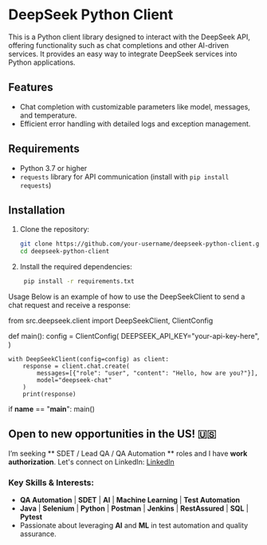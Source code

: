 # DeepSeek Python Client

This is a Python client library designed to interact with the DeepSeek API, offering functionality such as chat completions and other AI-driven services. It provides an easy way to integrate DeepSeek services into Python applications.

## Features

- Chat completion with customizable parameters like model, messages, and temperature.
- Efficient error handling with detailed logs and exception management.

## Requirements

- Python 3.7 or higher
- `requests` library for API communication (install with `pip install requests`)

## Installation

1. Clone the repository:

   ```bash
   git clone https://github.com/your-username/deepseek-python-client.git
   cd deepseek-python-client

2. Install the required dependencies:
    
   ```bash
    pip install -r requirements.txt
   
Usage
Below is an example of how to use the DeepSeekClient to send a chat request and receive a response:

from src.deepseek.client import DeepSeekClient, ClientConfig

def main():
    config = ClientConfig(
        DEEPSEEK_API_KEY="your-api-key-here",
    )

    with DeepSeekClient(config=config) as client:
        response = client.chat.create(
            messages=[{"role": "user", "content": "Hello, how are you?"}],
            model="deepseek-chat"
        )
        print(response)


if __name__ == "__main__":
    main()

## Open to new opportunities in the US! 🇺🇸

I’m seeking ** SDET / Lead QA / QA Automation ** roles and I have **work authorization**.
Let's connect on LinkedIn: [LinkedIn](https://www.linkedin.com/in/romanmuf/)

### Key Skills & Interests:
- **QA Automation** | **SDET** | **AI** | **Machine Learning** | **Test Automation**  
- **Java** | **Selenium** | **Python** | **Postman** | **Jenkins** | **RestAssured** | **SQL** | **Pytest**  
- Passionate about leveraging **AI** and **ML** in test automation and quality assurance.

